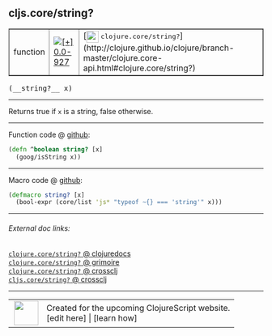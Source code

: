 ## cljs.core/string?



 <table border="1">
<tr>
<td>function</td>
<td><a href="https://github.com/cljsinfo/cljs-api-docs/tree/0.0-927"><img valign="middle" alt="[+] 0.0-927" title="Added in 0.0-927" src="https://img.shields.io/badge/+-0.0--927-lightgrey.svg"></a> </td>
<td>
[<img height="24px" valign="middle" src="http://i.imgur.com/1GjPKvB.png"> <samp>clojure.core/string?</samp>](http://clojure.github.io/clojure/branch-master/clojure.core-api.html#clojure.core/string?)
</td>
</tr>
</table>


 <samp>
(__string?__ x)<br>
</samp>

---

Returns true if `x` is a string, false otherwise.

---






Function code @ [github](https://github.com/clojure/clojurescript/blob/r2234/src/cljs/cljs/core.cljs#L103-L104):

```clj
(defn ^boolean string? [x]
  (goog/isString x))
```

<!--
Repo - tag - source tree - lines:

 <pre>
clojurescript @ r2234
└── src
    └── cljs
        └── cljs
            └── <ins>[core.cljs:103-104](https://github.com/clojure/clojurescript/blob/r2234/src/cljs/cljs/core.cljs#L103-L104)</ins>
</pre>

-->

---

Macro code @ [github](https://github.com/clojure/clojurescript/blob/r2234/src/clj/cljs/core.clj#L317-L318):

```clj
(defmacro string? [x]
  (bool-expr (core/list 'js* "typeof ~{} === 'string'" x)))
```

<!--
Repo - tag - source tree - lines:

 <pre>
clojurescript @ r2234
└── src
    └── clj
        └── cljs
            └── <ins>[core.clj:317-318](https://github.com/clojure/clojurescript/blob/r2234/src/clj/cljs/core.clj#L317-L318)</ins>
</pre>
-->

---


###### External doc links:

[`clojure.core/string?` @ clojuredocs](http://clojuredocs.org/clojure.core/string_q)<br>
[`clojure.core/string?` @ grimoire](http://conj.io/store/v1/org.clojure/clojure/1.7.0-beta3/clj/clojure.core/string%3F/)<br>
[`clojure.core/string?` @ crossclj](http://crossclj.info/fun/clojure.core/string%3F.html)<br>
[`cljs.core/string?` @ crossclj](http://crossclj.info/fun/cljs.core.cljs/string%3F.html)<br>

---

 <table>
<tr><td>
<img valign="middle" align="right" width="48px" src="http://i.imgur.com/Hi20huC.png">
</td><td>
Created for the upcoming ClojureScript website.<br>
[edit here] | [learn how]
</td></tr></table>

[edit here]:https://github.com/cljsinfo/cljs-api-docs/blob/master/cljsdoc/cljs.core_stringQMARK.cljsdoc
[learn how]:https://github.com/cljsinfo/cljs-api-docs/wiki/cljsdoc-files

<!--

This information was too distracting to show to readers, but I'll leave it
commented here since it is helpful to:

- pretty-print the data used to generate this document
- and show how to retrieve that data



The API data for this symbol:

```clj
{:description "Returns true if `x` is a string, false otherwise.",
 :return-type boolean,
 :ns "cljs.core",
 :name "string?",
 :signature ["[x]"],
 :history [["+" "0.0-927"]],
 :type "function",
 :full-name-encode "cljs.core_stringQMARK",
 :source {:code "(defn ^boolean string? [x]\n  (goog/isString x))",
          :title "Function code",
          :repo "clojurescript",
          :tag "r2234",
          :filename "src/cljs/cljs/core.cljs",
          :lines [103 104]},
 :extra-sources [{:code "(defmacro string? [x]\n  (bool-expr (core/list 'js* \"typeof ~{} === 'string'\" x)))",
                  :title "Macro code",
                  :repo "clojurescript",
                  :tag "r2234",
                  :filename "src/clj/cljs/core.clj",
                  :lines [317 318]}],
 :full-name "cljs.core/string?",
 :clj-symbol "clojure.core/string?"}

```

Retrieve the API data for this symbol:

```clj
;; from Clojure REPL
(require '[clojure.edn :as edn])
(-> (slurp "https://raw.githubusercontent.com/cljsinfo/cljs-api-docs/catalog/cljs-api.edn")
    (edn/read-string)
    (get-in [:symbols "cljs.core/string?"]))
```

-->
